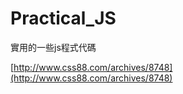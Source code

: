 # Practical_JS
實用的一些js程式代碼

[http://www.css88.com/archives/8748](http://www.css88.com/archives/8748)